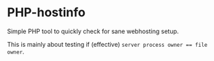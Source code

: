 # PHP-hostinfo

Simple PHP tool to quickly check for sane webhosting setup.

This is mainly about testing if (effective) `server process owner == file owner`.

